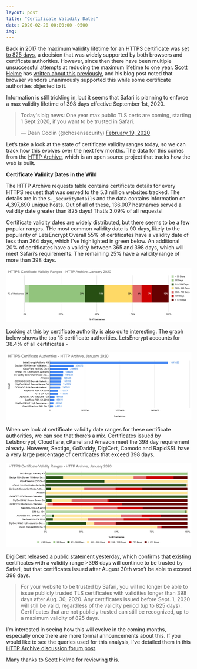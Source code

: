 ```yaml
---
layout: post
title: "Certificate Validity Dates"
date: 2020-02-20 00:00:00 -0500
img: 
---
```

Back in 2017 the maximum validity lifetime for an HTTPS certificate was [set to 825 days](https://cabforum.org/2017/03/17/ballot-193-825-day-certificate-lifetimes/), a decision that was widely supported by both browsers and certificate authorities. However, since then there have been multiple unsuccessful attempts at reducing the maximum lifetime to one year. [Scott Helme](https://twitter.com/Scott_Helme) has [written about this previously](https://scotthelme.co.uk/ballot-sc22-reduce-certificate-lifetimes/), and his blog post noted that browser vendors unanimously supported this while some certificate authorities objected to it.

Information is still trickling in, but it seems that Safari is planning to enforce a max validity lifetime of 398 days effective September 1st, 2020.

<blockquote class="twitter-tweet"><p lang="en" dir="ltr">Today&#39;s big news: One year max public TLS certs are coming, starting 1 Sept 2020, if you want to be trusted in Safari.</p>&mdash; Dean Coclin (@chosensecurity) <a href="https://twitter.com/chosensecurity/status/1230253348236013570?ref_src=twsrc%5Etfw">February 19, 2020</a></blockquote> <script async src="https://platform.twitter.com/widgets.js" charset="utf-8"></script>

Let’s take a look at the state of certificate validity ranges today, so we can track how this evolves over the next few months. The data for this comes from the [HTTP Archive](https://httparchive.org), which is an open source project that tracks how the web is built. 

**Certificate Validity Dates in the Wild**

The HTTP Archive requests table contains certificate details for every HTTPS request that was served to the 5.3 million websites tracked. The details are in the `$._securityDetails` and the data contains information on 4,397,690 unique hosts. Out of all of these, 136,007 hostnames served a validity date greater than 825 days! That’s 3.09% of all requests!

Certificate validity dates are widely distributed, but there seems to be a few popular ranges. THe most common validity date is 90 days, likely to the popularity of LetsEncrypt Overall 55% of certificates have a validity date of less than 364 days, which I’ve highlighted in green below. An additional 20% of certificates have a validity between 365 and 398 days, which will meet Safari’s requirements. The remaining 25% have a validity range of more than 398 days.

![624x181](/assets/img/blog/certificate-validity-dates/1.jpg)

Looking at this by certificate authority is also quite interesting. The graph below shows the top 15 certificate authorities. LetsEncrypt accounts for 38.4% of all certificates -

![624x227](/assets/img/blog/certificate-validity-dates/2.jpg)

When we look at certificate validity date ranges for these certificate authorities, we can see that there’s a mix. Certificates issued by LetsEncrypt, Cloudflare, cPanel and Amazon meet the 398 day requirement already. However, Sectigo, GoDaddy, DigiCert, Comodo and RapidSSL have a very large percentage of certificates that exceed 398 days. 

![624x284](/assets/img/blog/certificate-validity-dates/3.jpg)

[DigiCert released a public statement](https://www.digicert.com/position-on-1-year-certificates/) yesterday, which confirms that existing certificates with a validity range >398 days will continue to be trusted by Safari, but that certificates issued after August 30th won’t be able to exceed 398 days.

> For your website to be trusted by Safari, you will no longer be able to issue publicly trusted TLS certificates with validities longer than 398 days after Aug. 30, 2020. Any certificates issued before Sept. 1, 2020 will still be valid, regardless of the validity period (up to 825 days). Certificates that are not publicly trusted can still be recognized, up to a maximum validity of 825 days. 

I’m interested in seeing how this will evolve in the coming months, especially once there are more formal announcements about this. If you would like to see the queries used for this analysis, I've detailed them in this [HTTP Archive discussion forum post](https://discuss.httparchive.org/t/certificate-validity-dates/1874).

Many thanks to Scott Helme for reviewing this.

